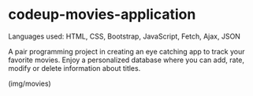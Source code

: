 # codeup-movies-application

Languages used: HTML, CSS, Bootstrap, JavaScript, Fetch, Ajax, JSON

A pair programming project in creating an eye catching app to track your favorite movies. Enjoy a personalized database where you can add, rate, modify or delete information about titles.

(img/movies)

